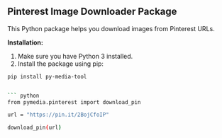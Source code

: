 ## Pinterest Image Downloader Package

This Python package helps you download images from Pinterest URLs.

**Installation:**

1. Make sure you have Python 3 installed.
2. Install the package using pip:

```bash
pip install py-media-tool


``` python
from pymedia.pinterest import download_pin

url = "https://pin.it/2BojCfoIP"

download_pin(url)
```
